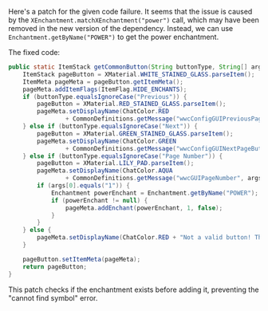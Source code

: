 Here's a patch for the given code failure. It seems that the issue is caused by the `XEnchantment.matchXEnchantment("power")` call, which may have been removed in the new version of the dependency. Instead, we can use `Enchantment.getByName("POWER")` to get the power enchantment.

The fixed code:
```java
public static ItemStack getCommonButton(String buttonType, String[] args) {
    ItemStack pageButton = XMaterial.WHITE_STAINED_GLASS.parseItem();
    ItemMeta pageMeta = pageButton.getItemMeta();
    pageMeta.addItemFlags(ItemFlag.HIDE_ENCHANTS);
    if (buttonType.equalsIgnoreCase("Previous")) {
        pageButton = XMaterial.RED_STAINED_GLASS.parseItem();
        pageMeta.setDisplayName(ChatColor.RED
                + CommonDefinitions.getMessage("wwcConfigGUIPreviousPageButton"));
    } else if (buttonType.equalsIgnoreCase("Next")) {
        pageButton = XMaterial.GREEN_STAINED_GLASS.parseItem();
        pageMeta.setDisplayName(ChatColor.GREEN
                + CommonDefinitions.getMessage("wwcConfigGUINextPageButton"));
    } else if (buttonType.equalsIgnoreCase("Page Number")) {
        pageButton = XMaterial.LILY_PAD.parseItem();
        pageMeta.setDisplayName(ChatColor.AQUA
                + CommonDefinitions.getMessage("wwcGUIPageNumber", args));
        if (args[0].equals("1")) {
            Enchantment powerEnchant = Enchantment.getByName("POWER");
            if (powerEnchant != null) {
                pageMeta.addEnchant(powerEnchant, 1, false);
            }
        }
    } else {
        pageMeta.setDisplayName(ChatColor.RED + "Not a valid button! This is a bug, please report it.");
    }

    pageButton.setItemMeta(pageMeta);
    return pageButton;
}
```
This patch checks if the enchantment exists before adding it, preventing the "cannot find symbol" error.
